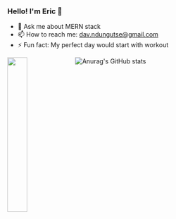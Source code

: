 ### Hello! I'm Eric 👋

- 💬 Ask me about MERN stack
- 📫 How to reach me: dav.ndungutse@gmail.com
- ⚡ Fun fact: My perfect day would start with workout

![Anurag's GitHub stats](https://github-readme-stats.vercel.app/api?username=ericndungutse&show_icons=true)
<img align="left" width="30%" src="https://github-readme-stats.vercel.app/api/top-langs/?username=ericndungutse&layout=compact"/>
